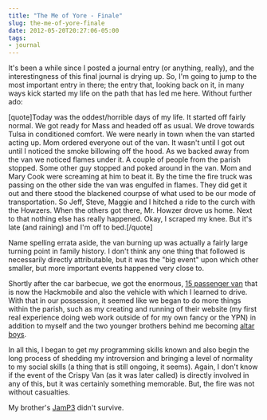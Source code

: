 ```yaml
---
title: "The Me of Yore - Finale"
slug: the-me-of-yore-finale
date: 2012-05-20T20:27:06-05:00
tags:
- journal
---
```

It's been a while since I posted a journal entry (or anything, really), and the interestingness of this final journal is drying up. So, I'm going to jump to the most important entry in there; the entry that, looking back on it, in many ways kick started my life on the path that has led me here. Without further ado:

[quote]Today was the oddest/horrible days of my life. It started off fairly normal. We got ready for Mass and headed off as usual. We drove towards Tulsa in conditioned comfort. We were nearly in town when the van started acting up. Mom ordered everyone out of the van. It wasn't until I got out until I noticed the smoke billowing off the hood. As we backed away from the van we noticed flames under it. A couple of people from the parish stopped. Some other guy stopped and poked around in the van. Mom and Mary Cook were screaming at him to beat it. By the time the fire truck was passing on the other side the van was engulfed in flames. They did get it out and there stood the blackened courpse of what used to be our mode of transportation. So Jeff, Steve, Maggie and I hitched a ride to the curch with the Howzers. When the others got there, Mr. Howzer drove us home. Next to that nothing else has really happened. Okay, I scraped my knee. But it's late (and raining) and I'm off to bed.[/quote]

Name spelling errata aside, the van burning up was actually a fairly large turning point in family history. I don't think any one thing that followed is necessarily directly attributable, but it was the "big event" upon which other smaller, but more important events happened very close to.

Shortly after the car barbecue, we got the enormous, [15 passenger van](http://www.cars.com/chevrolet/express-1500/2001/) that is now the Hackmobile and also the vehicle with which I learned to drive. With that in our possession, it seemed like we began to do more things within the parish, such as my creating and running of their website (my first real experience doing web work outside of for my own fancy or the YPN) in addition to myself and the two younger brothers behind me becoming [altar boys](http://dxprog.com/comic/attention-span-0/).

In all this, I began to get my programming skills known and also begin the long process of shedding my introversion and bringing a level of normality to my social skills (a thing that is still ongoing, it seems). Again, I don't know if the event of the Crispy Van (as it was later called) is directly involved in any of this, but it was certainly something memorable. But, the fire was not without casualties.

My brother's [JamP3](http://www.amazon.com/KB-Gear-JamP3-Digital-Player/dp/B000050AVW) didn't survive.
